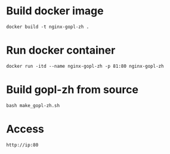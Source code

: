 # Build docker image
```
docker build -t nginx-gopl-zh .
```
# Run docker container
```
docker run -itd --name nginx-gopl-zh -p 81:80 nginx-gopl-zh
```

# Build gopl-zh from source
```
bash make_gopl-zh.sh
```

# Access
```
http://ip:80

```



